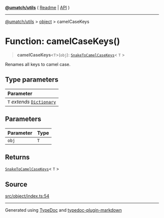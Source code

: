 [**@umatch/utils**](../../README.md) ( [Readme](../../README.md) \| [API](../../API.md) )

---

[@umatch/utils](../../API.md) > [object](../README.md) > camelCaseKeys

# Function: camelCaseKeys()

> **camelCaseKeys**\<`T`\>(`obj`): [`SnakeToCamelCaseKeys`](../type-aliases/type-alias.SnakeToCamelCaseKeys.md)\< `T` \>

Renames all keys to camel case.

## Type parameters

| Parameter                                                                       |
| :------------------------------------------------------------------------------ |
| `T` _extends_ [`Dictionary`](../../index/type-aliases/type-alias.Dictionary.md) |

## Parameters

| Parameter | Type |
| :-------- | :--- |
| `obj`     | `T`  |

## Returns

[`SnakeToCamelCaseKeys`](../type-aliases/type-alias.SnakeToCamelCaseKeys.md)\< `T` \>

## Source

[src/object/index.ts:54](https://github.com/umatch-oficial/utils/blob/51f6213/src/object/index.ts#L54)

---

Generated using [TypeDoc](https://typedoc.org/) and [typedoc-plugin-markdown](https://www.npmjs.com/package/typedoc-plugin-markdown)
